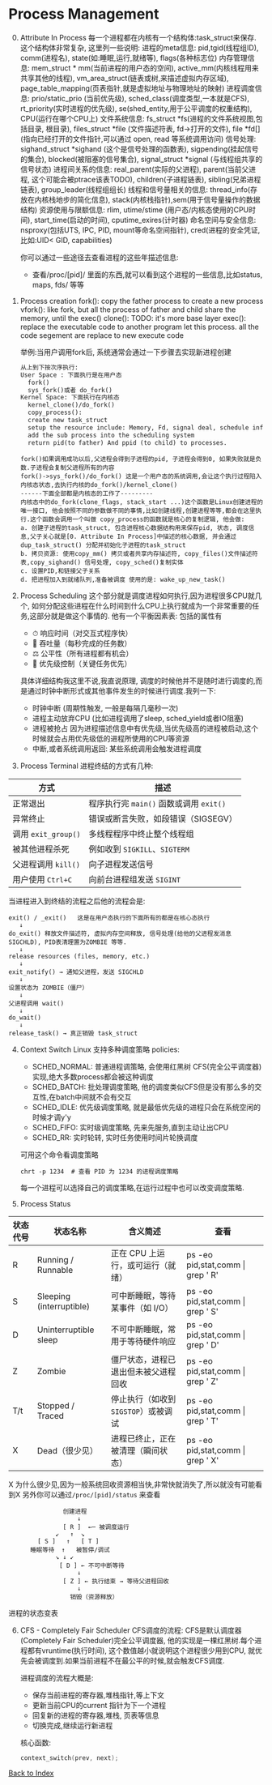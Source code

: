 # Process Management

0. Attribute In Process
    每一个进程都在内核有一个结构体:task_struct来保存. 这个结构体非常复杂, 这里列一些说明:
    进程的meta信息: pid,tgid(线程组ID), comm(进程名), state(如:睡眠,运行,就绪等), flags(各种标志位)
    内存管理信息: mem_struct * mm(当前进程的用户态的空间),  active_mm(内核线程用来共享其他的线程), vm_area_struct(链表或树,来描述虚拟内存区域), page_table_mapping(页表指针,就是虚拟地址与物理地址的映射)
    进程调度信息: prio/static_prio (当前优先级), sched_class(调度类型,一本就是CFS), rt_priority(实时进程的优先级), se(shed_entity,用于公平调度的权重结构), CPU(运行在哪个CPU上)
    文件系统信息: fs_struct *fs(进程的文件系统视图,包括目录, 根目录), files_struct *file (文件描述符表, fd->打开的文件), file *fd[](指向已经打开的文件指针,可以通过 open, read 等系统调用访问)
    信号处理: sighand_struct *sighand (这个是信号处理的函数表), sigpending(挂起信号的集合), blocked(被阻塞的信号集合), signal_struct *signal (与线程组共享的信号状态)
    进程间关系的信息: real_parent(实际的父进程), parent(当前父进程, 这个可能会被ptrace该表TODO), children(子进程链表), sibling(兄弟进程链表), group_leader(线程组组长)
    线程和信号量相关的信息: thread_info(存放在内核栈地步的简化信息), stack(内核栈指针),sem(用于信号量操作的数据结构)
    资源使用与限额信息: rlim[](资源限制,比如最大文件数,最大栈空间), utime/stime (用户态/内核态使用的CPU时间), start_time(启动的时间), cputime_exires(计时器)
    命名空间与安全信息: nsproxy(包括UTS, IPC, PID, mount等命名空间指针), cred(进程的安全凭证,比如:UID< GID, capabilities)

    你可以通过一些途径去查看进程的这些年描述信息: 
    - 查看/proc/[pid]/ 里面的东西,就可以看到这个进程的一些信息,比如status, maps, fds/ 等等

1. Process creation
    fork(): copy the father process to create a new process
    vfork(): like fork, but all the process of father and child share the memory, until the exec()
    clone(): TODO: it's more base layer
    exec(): replace the executable code to another program let this process. all the code segement are replace to new execute code

    举例:当用户调用fork后, 系统通常会通过一下步骤去实现新进程创建

    ```txt
    从上到下按次序执行:
    User Space : 下面执行是在用户态
      fork()
      sys_fork()或者 do_fork()
    Kernel Space: 下面执行在内核态
      kernel_clone()/do_fork()
      copy_process(): 
      create new task_struct
      setup the resource include: Memory, Fd, signal deal, schedule info
      add the sub process into the scheduling system
      return pid(to father) And ppid (to child) to processes.
    ```
    
    ```
    fork()如果调用成功以后,父进程会得到子进程的pid, 子进程会得到0, 如果失败就是负数.子进程会复制父进程所有的内容
    fork()->sys_fork()/do_fork() 这是一个用户态的系统调用,会让这个执行过程陷入内核态状态,去执行内核的do_fork()/kernel_clone()
    ------下面全部都是内核态的工作了---------
    内核态中的do_fork(clone_flags, stack_start ...)这个函数是Linux创建进程的唯一接口, 他会按照不同的参数做不同的事情,比如创建线程,创建进程等等,都会在这里执行.这个函数会调用一个叫做 copy_process的函数就是核心的复制逻辑, 他会做:
    a. 创建子进程的task_struct, 包含进程核心数据结构用来保存pid, 状态, 调度信息,父子关心就是[0. Attribute In Process]中描述的核心数据, 并会通过 dup_task_struct() 分配并初始化子进程的task_struct
    b. 拷贝资源: 使用copy_mm() 拷贝或者共享内存描述符, copy_files()文件描述符表,copy_sighand() 信号处理, copy_sched()复制实体
    c. 设置PID,和链接父子关系
    d. 把进程加入到就绪队列,准备被调度 使用的是: wake_up_new_task()
    ```

2. Process Scheduling
    这个部分就是调度进程如何执行,因为进程很多CPU就几个, 如何分配这些进程在什么时间到什么CPU上执行就成为一个非常重要的任务,这部分就是做这个事情的.
    他有一个平衡因素表:
    包括的属性有
    * ⏱ 响应时间（对交互式程序快）
    * 💪 吞吐量（每秒完成的任务数）
    * ⚖️ 公平性（所有进程都有机会）
    * 🧠 优先级控制（关键任务优先）

    具体详细结构我这里不说,我直说原理, 调度的时候他并不是随时进行调度的,而是通过时钟中断形式或其他事件发生的时候进行调度.我列一下:
    * 时钟中断 (周期性触发, 一般是每隔几毫秒一次)
    * 进程主动放弃CPU (比如进程调用了sleep, sched_yield或者IO阻塞)
    * 进程被抢占 因为进程描述信息中有优先级,当优先级高的进程被启动,这个时候就会占用优先级低的进程所使用的CPU等资源
    * 中断,或者系统调用返回: 某些系统调用会触发进程调度

3. Process Terminal
    进程终结的方式有几种:

| 方式                | 描述                            |
| ----------------- | ----------------------------- |
| 正常退出              | 程序执行完 `main()` 函数或调用 `exit()` |
| 异常终止              | 错误或断言失败，如段错误（SIGSEGV）         |
| 调用 `exit_group()` | 多线程程序中终止整个线程组                 |
| 被其他进程杀死           | 例如收到 `SIGKILL`、`SIGTERM`      |
| 父进程调用 `kill()`    | 向子进程发送信号                      |
| 用户使用 `Ctrl+C`     | 向前台进程组发送 `SIGINT`             |

当进程进入到终结的流程之后他的流程会是:
```
exit() / _exit()   这是在用户态执行的下面所有的都是在核心态执行
   ↓
do_exit() 释放文件描述符, 虚拟内存空间释放, 信号处理(给他的父进程发消息SIGCHLD), PID表清理置为ZOMBIE 等等.
   ↓
release resources (files, memory, etc.)
   ↓
exit_notify() → 通知父进程，发送 SIGCHLD
   ↓
设置状态为 ZOMBIE（僵尸）
   ↓
父进程调用 wait()
   ↓
do_wait()
   ↓
release_task() → 真正销毁 task_struct
```

4. Context Switch
    Linux 支持多种调度策略 policies:
    * SCHED_NORMAL: 普通进程调策略, 会使用红黑树 CFS(完全公平调度器)实现,绝大多数process都会被这种调度
    * SCHED_BATCH: 批处理调度策略, 他的调度类似CFS但是没有那么多的交互性,在batch中间就不会有交互
    * SCHED_IDLE: 优先级调度策略, 就是最低优先级的进程只会在系统空闲的时候才调y'y
    * SCHED_FIFO: 实时级调度策略, 先来先服务,直到主动让出CPU
    * SCHED_RR: 实时轮转, 实时任务使用时间片轮换调度

    可用这个命令看调度策略
    ```shell
    chrt -p 1234  # 查看 PID 为 1234 的进程调度策略
    ```
    每一个进程可以选择自己的调度策略,在运行过程中也可以改变调度策略.

    
5. Process Status

| 状态代号 | 状态名称                     | 含义简述                    |   查看           |
| ---- | ------------------------ | ----------------------- |--------------|
| R    | Running / Runnable       | 正在 CPU 上运行，或可运行（就绪）     | ps -eo pid,stat,comm \| grep ' R'  |
| S    | Sleeping (interruptible) | 可中断睡眠，等待某事件（如 I/O）      | ps -eo pid,stat,comm \| grep ' S'  |
| D    | Uninterruptible sleep    | 不可中断睡眠，常用于等待硬件响应        | ps -eo pid,stat,comm \| grep ' D'  |
| Z    | Zombie                   | 僵尸状态，进程已退出但未被父进程回收      | ps -eo pid,stat,comm \| grep ' Z'  |
| T/t  | Stopped / Traced         | 停止执行（如收到 `SIGSTOP`）或被调试 | ps -eo pid,stat,comm \| grep ' T'  |
| X    | Dead（很少见）                | 进程已终止，正在被清理（瞬间状态）       | ps -eo pid,stat,comm \| grep ' X'  |

X 为什么很少见,因为一般系统回收资源相当快,非常快就消失了,所以就没有可能看到X
另外你可以通过```/proc/[pid]/status``` 来查看 

```text
               创建进程
                   ↓
               [ R ]  ←─ 被调度运行
             ↙   ↑  ↘
        [ S ]   ↑   [ T ]
      睡眠等待  ↑   被暂停/调试
             ↘ ↓ ↙
              [ D ] ← 不可中断等待
                   ↓
               [ Z ] ← 执行结束 → 等待父进程回收
                   ↓
                 销毁（资源释放）

```

进程的状态变表

6. CFS - Completely Fair Scheduler
    CFS调度的流程:
    CFS是默认调度器(Completely Fair Scheduler)完全公平调度器, 他的实现是一棵红黑树.每个进程都有vruntime(执行时间), 这个数值越小就说明这个进程很少用到CPU, 就优先会被调度到.如果当前进程不在最公平的时候,就会触发CFS调度.

    进程调度的流程大概是:
    * 保存当前进程的寄存器,堆栈指针,等上下文
    * 更新当前CPU的current 指针为下一个进程
    * 回复新的进程的寄存器,堆栈, 页表等信息
    * 切换完成,继续运行新进程

    核心函数:

    ```c
    context_switch(prev, next);
    ```




[Back to Index](./Basic%20Constructure%20of%20Linux.md)